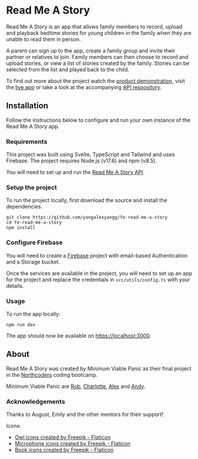 # Read Me A Story

Read Me A Story is an app that allows family members to record, upload and playback bedtime stories for young children in the family when they are unable to read them in person.

A parent can sign up to the app, create a family group and invite their partner or relatives to join. Family members can then choose to record and upload stories, or view a list of stories created by the family. Stories can be selected from the list and played back to the child.

To find out more about the project watch the [product demonstration](#), visit the [live app](#) or take a look at the accompanying [API respository](https://github.com/yangalexyangg/be-read-me-a-story/).

## Installation

Follow the instructions below to configure and run your own instance of the Read Me A Story app.

### Requirements

This project was built using Svelte, TypeScript and Tailwind and uses Firebase. The project requires Node.js (v17.6) and npm (v8.5).

You will need to set up and run the [Read Me A Story API](https://github.com/yangalexyangg/be-read-me-a-story).

### Setup the project

To run the project locally, first download the source and install the dependencies.

```
git clone https://github.com/yangalexyangg/fe-read-me-a-story
cd fe-read-me-a-story
npm install
```

### Configure Firebase

You will need to create a [Firebase](https://firebase.google.com/) project with email-based Authentication and a Storage bucket.

Once the services are available in the project, you will need to set up an app for the project and replace the credentials in `src/utils/config.ts` with your details.

### Usage

To run the app locally:

```
npm run dev
```

The app should now be available on [https://localhost:3000](https://localhost:3000).

## About

Read Me A Story was created by Minimum Viable Panic as their final project in the [Northcoders](https://northcoders.com) coding bootcamp.

Minimum Viable Panic are [Rob](https://github.com/RobParry6/), [Charlotte](https://github.com/321jellyfish/), [Alex](https://github.com/yangalexyangg/) and [Andy](https://github.com/akflds/).

### Acknowledgements

Thanks to August, Emily and the other mentors for their support!

Icons:

- <a href="https://www.flaticon.com/free-icons/owl" title="owl icons">Owl icons created by Freepik - Flaticon</a>
- <a href="https://www.flaticon.com/free-icons/microphone" title="microphone icons">Microphone icons created by Freepik - Flaticon</a>
- <a href="https://www.flaticon.com/free-icons/book" title="book icons">Book icons created by Freepik - Flaticon</a>
